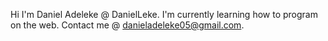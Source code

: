 Hi I'm Daniel Adeleke @ DanielLeke.
I'm currently learning how to program on the web.
Contact me @ danieladeleke05@gmail.com.

